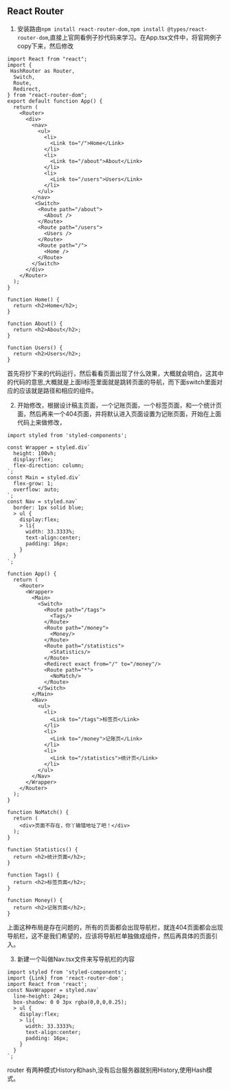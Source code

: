 ## React Router
1. 安装路由`npm install react-router-dom,npm install @types/react-router-dom`,直接上官网看例子抄代码来学习。在App.tsx文件中，将官网例子copy下来，然后修改
```
import React from "react";
import {
 HashRouter as Router,
  Switch,
  Route,
  Redirect,
} from "react-router-dom";
export default function App() {
  return (
    <Router>
      <div>
        <nav>
          <ul>
            <li>
              <Link to="/">Home</Link>
            </li>
            <li>
              <Link to="/about">About</Link>
            </li>
            <li>
              <Link to="/users">Users</Link>
            </li>
          </ul>
        </nav>
         <Switch>
          <Route path="/about">
            <About />
          </Route>
          <Route path="/users">
            <Users />
          </Route>
          <Route path="/">
            <Home />
          </Route>
        </Switch>
      </div>
    </Router>
  );
}

function Home() {
  return <h2>Home</h2>;
}

function About() {
  return <h2>About</h2>;
}

function Users() {
  return <h2>Users</h2>;
}
```
首先将抄下来的代码运行，然后看看页面出现了什么效果，大概就会明白，这其中的代码的意思,大概就是上面li标签里面就是跳转页面的导航，而下面switch里面对应的应该就是路径和相应的组件。

2. 开始修改，根据设计稿主页面，一个记账页面，一个标签页面，和一个统计页面，然后再来一个404页面，并将默认进入页面设置为记账页面，开始在上面代码上来做修改，
```
import styled from 'styled-components';

const Wrapper = styled.div`
  height: 100vh;
  display:flex;
  flex-direction: column;
`;
const Main = styled.div`
  flex-grow: 1;
  overflow: auto;
`;
const Nav = styled.nav`
  border: 1px solid blue;
  > ul {
    display:flex;
    > li{
      width: 33.3333%;
      text-align:center;
      padding: 16px;
    }
  }
`;

function App() {
  return (
    <Router>
      <Wrapper>
        <Main>
          <Switch>
            <Route path="/tags">
              <Tags/>
            </Route>
            <Route path="/money">
              <Money/>
            </Route>
            <Route path="/statistics">
              <Statistics/>
            </Route>
            <Redirect exact from="/" to="/money"/>
            <Route path="*">
              <NoMatch/>
            </Route>
          </Switch>
        </Main>
        <Nav>
          <ul>
            <li>
              <Link to="/tags">标签页</Link>
            </li>
            <li>
              <Link to="/money">记账页</Link>
            </li>
            <li>
              <Link to="/statistics">统计页</Link>
            </li>
          </ul>
        </Nav>
      </Wrapper>
    </Router>
  );
}

function NoMatch() {
  return (
    <div>页面不存在，你丫输错地址了吧！</div>
  );
}

function Statistics() {
  return <h2>统计页面</h2>;
}

function Tags() {
  return <h2>标签页面</h2>;
}

function Money() {
  return <h2>记账页面</h2>;
}

  ```
  上面这种布局是存在问题的，所有的页面都会出现导航栏，就连404页面都会出现导航栏，这不是我们希望的，应该将导航栏单独做成组件，然后再具体的页面引入。
  
3. 新建一个叫做Nav.tsx文件来写导航栏的内容
```
import styled from 'styled-components';
import {Link} from 'react-router-dom';
import React from 'react';
const NavWrapper = styled.nav`
  line-height: 24px;
  box-shadow: 0 0 3px rgba(0,0,0,0.25);
  > ul {
    display:flex;
    > li{
      width: 33.3333%;
      text-align:center;
      padding: 16px;
    }
  }
`;
```
router 有两种模式History和hash,没有后台服务器就别用History,使用Hash模式。
  



